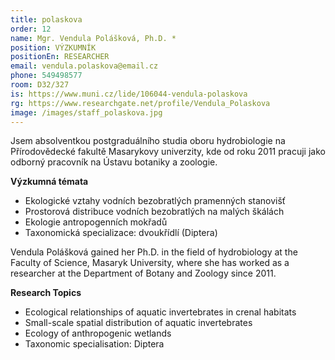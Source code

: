 ```yaml
---
title: polaskova
order: 12
name: Mgr. Vendula Polášková, Ph.D. *
position: VÝZKUMNÍK
positionEn: RESEARCHER
email: vendula.polaskova@email.cz
phone: 549498577
room: D32/327
is: https://www.muni.cz/lide/106044-vendula-polaskova
rg: https://www.researchgate.net/profile/Vendula_Polaskova
image: /images/staff_polaskova.jpg
---
```

<div class="cz">

Jsem absolventkou postgraduálního studia oboru hydrobiologie na Přírodovědecké fakultě
 Masarykovy univerzity, kde od roku 2011 pracuji jako odborný pracovník na Ústavu botaniky a
 zoologie.

**Výzkumná témata**

* Ekologické vztahy vodních bezobratlých pramenných stanovišť
* Prostorová distribuce vodních bezobratlých na malých škálách
* Ekologie antropogenních mokřadů
* Taxonomická specializace: dvoukřídlí (Diptera)

</div>

<div class="en">

Vendula Polášková gained her Ph.D. in the field of hydrobiology at the Faculty of Science, Masaryk University, where she has worked as a researcher at the Department of Botany and Zoology since 2011.

**Research Topics**

* Ecological relationships of aquatic invertebrates in crenal habitats
* Small-scale spatial distribution of aquatic invertebrates
* Ecology of anthropogenic wetlands
* Taxonomic specialisation: Diptera

</div>